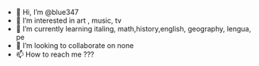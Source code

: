 - 👋 Hi, I’m @blue347
- 👀 I’m interested in art , music, tv 
- 🌱 I’m currently learning italing, math,history,english, geography, lengua, pe 
- 💞️ I’m looking to collaborate on none 
- 📫 How to reach me ???

<!---
blue347/blue347 is a ✨ special ✨ repository because its `README.md` (this file) appears on your GitHub profile.
You can click the Preview link to take a look at your changes.
--->
